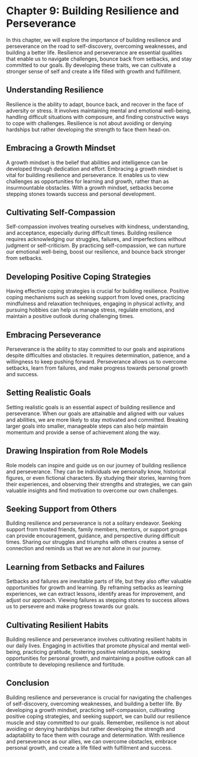 Chapter 9: Building Resilience and Perseverance
===============================================

In this chapter, we will explore the importance of building resilience and perseverance on the road to self-discovery, overcoming weaknesses, and building a better life. Resilience and perseverance are essential qualities that enable us to navigate challenges, bounce back from setbacks, and stay committed to our goals. By developing these traits, we can cultivate a stronger sense of self and create a life filled with growth and fulfillment.

Understanding Resilience
------------------------

Resilience is the ability to adapt, bounce back, and recover in the face of adversity or stress. It involves maintaining mental and emotional well-being, handling difficult situations with composure, and finding constructive ways to cope with challenges. Resilience is not about avoiding or denying hardships but rather developing the strength to face them head-on.

Embracing a Growth Mindset
--------------------------

A growth mindset is the belief that abilities and intelligence can be developed through dedication and effort. Embracing a growth mindset is vital for building resilience and perseverance. It enables us to view challenges as opportunities for learning and growth, rather than as insurmountable obstacles. With a growth mindset, setbacks become stepping stones towards success and personal development.

Cultivating Self-Compassion
---------------------------

Self-compassion involves treating ourselves with kindness, understanding, and acceptance, especially during difficult times. Building resilience requires acknowledging our struggles, failures, and imperfections without judgment or self-criticism. By practicing self-compassion, we can nurture our emotional well-being, boost our resilience, and bounce back stronger from setbacks.

Developing Positive Coping Strategies
-------------------------------------

Having effective coping strategies is crucial for building resilience. Positive coping mechanisms such as seeking support from loved ones, practicing mindfulness and relaxation techniques, engaging in physical activity, and pursuing hobbies can help us manage stress, regulate emotions, and maintain a positive outlook during challenging times.

Embracing Perseverance
----------------------

Perseverance is the ability to stay committed to our goals and aspirations despite difficulties and obstacles. It requires determination, patience, and a willingness to keep pushing forward. Perseverance allows us to overcome setbacks, learn from failures, and make progress towards personal growth and success.

Setting Realistic Goals
-----------------------

Setting realistic goals is an essential aspect of building resilience and perseverance. When our goals are attainable and aligned with our values and abilities, we are more likely to stay motivated and committed. Breaking larger goals into smaller, manageable steps can also help maintain momentum and provide a sense of achievement along the way.

Drawing Inspiration from Role Models
------------------------------------

Role models can inspire and guide us on our journey of building resilience and perseverance. They can be individuals we personally know, historical figures, or even fictional characters. By studying their stories, learning from their experiences, and observing their strengths and strategies, we can gain valuable insights and find motivation to overcome our own challenges.

Seeking Support from Others
---------------------------

Building resilience and perseverance is not a solitary endeavor. Seeking support from trusted friends, family members, mentors, or support groups can provide encouragement, guidance, and perspective during difficult times. Sharing our struggles and triumphs with others creates a sense of connection and reminds us that we are not alone in our journey.

Learning from Setbacks and Failures
-----------------------------------

Setbacks and failures are inevitable parts of life, but they also offer valuable opportunities for growth and learning. By reframing setbacks as learning experiences, we can extract lessons, identify areas for improvement, and adjust our approach. Viewing failures as stepping stones to success allows us to persevere and make progress towards our goals.

Cultivating Resilient Habits
----------------------------

Building resilience and perseverance involves cultivating resilient habits in our daily lives. Engaging in activities that promote physical and mental well-being, practicing gratitude, fostering positive relationships, seeking opportunities for personal growth, and maintaining a positive outlook can all contribute to developing resilience and fortitude.

Conclusion
----------

Building resilience and perseverance is crucial for navigating the challenges of self-discovery, overcoming weaknesses, and building a better life. By developing a growth mindset, practicing self-compassion, cultivating positive coping strategies, and seeking support, we can build our resilience muscle and stay committed to our goals. Remember, resilience is not about avoiding or denying hardships but rather developing the strength and adaptability to face them with courage and determination. With resilience and perseverance as our allies, we can overcome obstacles, embrace personal growth, and create a life filled with fulfillment and success.
